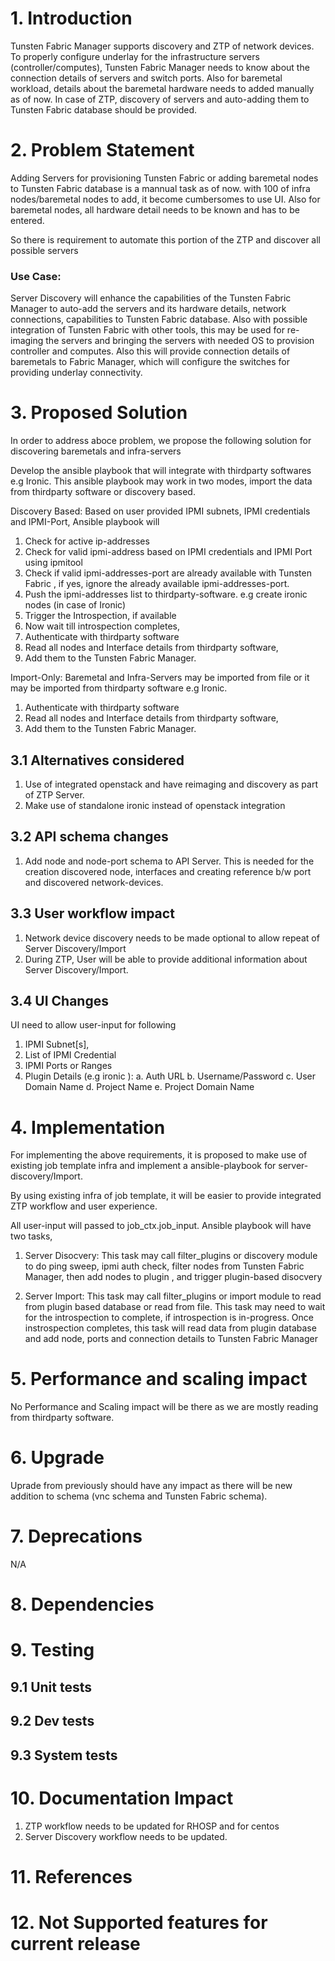 # 1. Introduction
Tunsten Fabric Manager supports discovery and ZTP of network devices. To
properly configure underlay for the infrastructure servers
(controller/computes), Tunsten Fabric Manager needs to know about the connection details of
servers and switch ports. Also for baremetal workload, details about the
baremetal hardware needs to added manually as of now. In case of ZTP,
discovery of servers and auto-adding them to Tunsten Fabric database should be
provided.

# 2. Problem Statement
Adding Servers for provisioning Tunsten Fabric or adding baremetal nodes to
Tunsten Fabric database is a mannual task as of now. with 100 of infra
nodes/baremetal nodes to add, it become cumbersomes to use UI. Also for
baremetal nodes, all hardware detail needs to be known and has to be entered.

So there is requirement to automate this portion of the ZTP and discover all
possible servers

### Use Case:
Server Discovery will enhance the capabilities of the Tunsten Fabric Manager
to auto-add the servers and its hardware details, network connections,
capabilities to Tunsten Fabric database. Also with possible integration of
Tunsten Fabric with other tools, this may be used for re-imaging the
servers and bringing the servers with needed OS to provision controller and
computes.
Also this will provide connection details of baremetals to Fabric Manager,
which will configure the switches for providing underlay connectivity.

# 3. Proposed Solution
In order to address aboce problem, we propose the following solution for
discovering baremetals and infra-servers

Develop the ansible playbook that will integrate with thirdparty softwares e.g
Ironic. This ansible playbook may work in two modes, import the data from
thirdparty software or discovery based. 

Discovery Based: Based on user provided IPMI subnets, IPMI credentials and
IPMI-Port, Ansible playbook will 
1. Check for active ip-addresses
2. Check for valid ipmi-address based on IPMI credentials and IPMI Port using
ipmitool
3. Check if valid ipmi-addresses-port are already available with Tunsten
Fabric ,
if yes, ignore the already available ipmi-addresses-port.
4. Push the ipmi-addresses list to thirdparty-software. e.g create ironic
nodes (in case of Ironic)
5. Trigger the Introspection, if available
6. Now wait till introspection completes,
7. Authenticate with thirdparty software
8. Read all nodes and Interface details from thirdparty software,
9. Add them to the Tunsten Fabric Manager.

Import-Only: Baremetal and Infra-Servers may be imported from file or it may
be imported from thirdparty software e.g Ironic.
1. Authenticate with thirdparty software
2. Read all nodes and Interface details from thirdparty software,
3. Add them to the Tunsten Fabric Manager.

## 3.1 Alternatives considered
1. Use of integrated openstack and have reimaging and discovery as part of ZTP
Server.
2. Make use of standalone ironic instead of openstack integration

## 3.2 API schema changes
1. Add node and node-port schema to API Server. This is needed for the
creation discovered node, interfaces and creating reference b/w port and
discovered network-devices.

## 3.3 User workflow impact
1. Network device discovery needs to be made optional to allow repeat of
Server Discovery/Import
2. During ZTP, User will be able to provide additional information about
Server Discovery/Import.

## 3.4 UI Changes
UI need to allow user-input for following 
1. IPMI Subnet[s],
2. List of IPMI Credential
3. IPMI Ports or Ranges
4. Plugin Details (e.g ironic ):
  a. Auth URL
  b. Username/Password
  c. User Domain Name
  d. Project Name
  e. Project Domain Name


# 4. Implementation
For implementing the above requirements, it is proposed to make use of
existing job template infra and implement a ansible-playbook for
server-discovery/Import.

By using existing infra of job template, it will be easier to  provide
integrated ZTP workflow and user experience.

All user-input will passed to job_ctx.job_input. Ansible playbook will have
two tasks,
1. Server Disocvery: This task may call filter_plugins or discovery module to
   do ping sweep, ipmi auth check, filter nodes from Tunsten Fabric Manager, then
   add nodes to plugin , and trigger plugin-based disocvery
    
2. Server Import: This task may call filter_plugins or import module to read
   from plugin based database or read from file. This task may need to wait
   for the introspection to complete, if introspection is in-progress. Once
   instrospection completes, this task will read data from plugin database and
   add node, ports and connection details to Tunsten Fabric Manager

# 5. Performance and scaling impact
No Performance and Scaling impact will be there as we are mostly reading from
thirdparty software.

# 6. Upgrade
Uprade from previously should have any impact as there will be new addition to
schema (vnc schema and Tunsten Fabric schema).

# 7. Deprecations
N/A
# 8. Dependencies

# 9. Testing
## 9.1 Unit tests
## 9.2 Dev tests
## 9.3 System tests
# 10. Documentation Impact
1. ZTP workflow needs to be updated for RHOSP and for centos
2. Server Discovery workflow needs to be updated.

# 11. References

# 12. Not Supported features for current release


